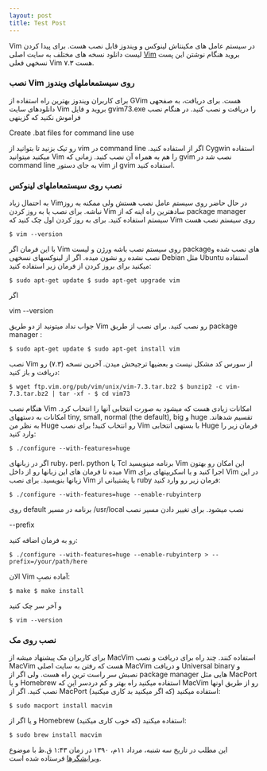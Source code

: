 ```yaml
---
layout: post
title: Test Post
---
```


Vim در سیستم عامل های مکینتاش لینوکس و ویندوز قابل نصب هست. برای پیدا
کردن لیست دانلود نسخه های مختلف به سایت اصلی
[Vim](http://www.vim.org/download.php) بروید هنگام نوشتن این پست نسخهی
فعلی Vim ۷.۳ هست.

### نصب Vim روی سیستمعاملهای ویندوز

برای کاربران ویندوز بهترین راه استفاده از GVim هست. برای دریافت، به
صفحهی دانلودهای سایت Vim بروید و فایل gvim73‪.‬exe را دریافت و نصب
کنید. در هنگام نصب فراموش نکنید که گزینهی

Create .bat files for command line use

رو تیک بزنید تا بتوانید از vim در command line استفاده کنید‪.‬ اگر از
Cygwin استفاده میکنید میتوانید Vim را هم به همراه آن نصب کنید. زمانی
که gvim نصب شد در command line به جای دستور vim از gvim استفاده کنید.

### نصب روی سیستمعاملهای لینوکس

به احتمال زیاد Vimدر حال حاضر روی سیستم عامل نصب هستش ولی ممکنه به روز
نباشه. برای نصب یا به روز کردن Vim سادهترین راه اینه که از package
manager سیستم استفاده کنید. برای به روز کردن اول چک کنید که Vim روی
سیستم نصب هست

`$ vim --version`

با این فرمان اگر Vim روی سیستم نصب باشه ورژن و لیست packageهای نصب شده و
نصب نشده رو نشون میده. اگر از لینوکسهای نسخهی Debian مثل Ubuntu
استفاده میکنید برای بروز کردن از فرمان زیر استفاده کنید:

`$ sudo apt-get update $ sudo apt-get upgrade vim`

اگر

vim --version

جواب نداد میتونید از دو طریق Vim رو نصب کنید. برای نصب از طریق package
manager :

`$ sudo apt-get update $ sudo apt-get install vim`

نصب Vim از سورس کد مشکل نیست و بعضیها ترجیحش میدن. آخرین نسخه (۷.۳)
رو دریافت و باز کنید:

`$ wget ftp.vim.org/pub/vim/unix/vim-7.3.tar.bz2 $ bunzip2 -c vim-7.3.tar.bz2 | tar -xf - $ cd vim73`

هنگام نصب Vim امکانات زیادی هست که میشود به صورت انتخابی آنها را انتخاب
کرد. امکانات به دستههای tiny, small, normal (the default), big و huge
تقسیم شدهاند. به نظر من Huge رو انتخاب کنید! برای نصب Vim با بستهی
انتخابی Huge فرمان زیر را وارد کنید:

`$ ./configure --with-features=huge`

اگر در زبانهای ruby، perl، python یا Tcl برنامه مینویسید Vim این امکان
رو بهتون میده تا فرمان های این زبانها رو از داخل Vim اجرا کنید و یا
اسکریپتهای برای Vim در این زبانها بنویسید. برای نصب Vim با پشتیبانی از
ruby فرمان زیر رو وارد کنید:

`$ ./configure --with-features=huge --enable-rubyinterp`

روی default برنامه در مسیر /usr/local نصب میشود. برای تغییر دادن مسیر
نصب

--prefix

رو به فرمان اضافه کنید:

`$ ./configure --with-features=huge --enable-rubyinterp > --prefix=/your/path/here`

الان Vim آماده نصبِ:

`$ make $ make install`

و آخر سر چک کنید

`$ vim --version`

### نصب روی مک

برای کاربران مک پیشنهاد میشه از MacVim استفاده کنند. چند راه برای
دریافت و نصب MacVim هست که رفتن به سایت اصلی MacVim و دریافت Universal
binary و نصبش سر راست ترین راه هست. ولی اگر از package manager هایی مثل
MacPort و یا Homebrew استفاده میکنید راه بهتر و کم دردسر اینِ که MacVim
رو از طریق اونها نصب کنید. اگر از MacPort استفاده میکنید (که اگر
میکنید بد کاری میکنید):

`$ sudo macport install macvim`

و یا اگر از Homebrew استفاده میکنید (که خوب کاری میکنید):

`$ sudo brew install macvim`

این مطلب در تاریخ سه شنبه، مرداد ۱۱م، ۱۳۹۰ در زمان ۱:۴۳ ق.ظ با موضوع
[ویرایشگرها](http://hormoz.ws/blog/topics/editors "View all posts in ویرایشگرها")
فرستاده شده است.
